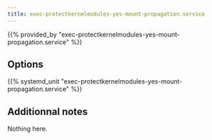 ```yaml
---
title: exec-protectkernelmodules-yes-mount-propagation.service
---
```


{{% provided_by "exec-protectkernelmodules-yes-mount-propagation.service" %}}

## Options

{{% systemd_unit "exec-protectkernelmodules-yes-mount-propagation.service" %}}

## Additionnal notes

Nothing here.